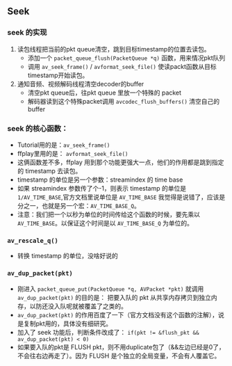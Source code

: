 ## Seek

### seek 的实现
1. 读包线程把当前的pkt queue清空，跳到目标timestamp的位置去读包。
	* 添加一个 `packet_queue_flush(PacketQueue *q)` 函数，用来情况pkt队列
	* 调用 `av_seek_frame()` / `avformat_seek_file()` 使读packt函数从目标timestamp开始读包。
2. 通知音频、视频解码线程清空decoder的buffer
	* 清空pkt queue后，往pkt queue 里放一个特殊的 packet
	* 解码器读到这个特殊packet调用 `avcodec_flush_buffers()` 清空自己的 buffer

### seek 的核心函数：
*  Tutorial用的是：`av_seek_frame()`
* ffplay里用的是： `avformat_seek_file()`
* 这俩函数差不多，ffplay 用到那个功能更强大一点，他们的作用都是跳到指定的 timestamp 去读包。
* timestamp 的单位是另一个参数：streamindex 的 time base
* 如果 streamindex 参数传了个-1，则表示 timestamp 的单位是 `1/AV_TIME_BASE`,官方文档里说单位是 `AV_TIME_BASE` 我觉得是说错了，应该是分之一，也就是另一个宏：`AV_TIME_BASE_Q`。
* 注意：我们把一个以秒为单位的时间传给这个函数的时候，要先乘以`AV_TIME_BASE`。以保证这个时间是以 `AV_TIME_BASE_Q` 为单位的。

### `av_rescale_q()`
* 转换 timestamp 的单位，没啥好说的

### `av_dup_packet(pkt)`
* 刚进入 `packet_queue_put(PacketQueue *q, AVPacket *pkt)` 就调用 `av_dup_packet(pkt)` 的目的是： 把要入队的 pkt 从共享内存拷贝到独立内存，以防还没入队呢就被覆盖了之类的。
* `av_dup_packet(pkt)` 的作用百度了一下（官方文档没有这个函数的注解），说是复制pkt用的，具体没有细研究。
* 加入了 seek 功能后，判断条件改成了： `if(pkt != &flush_pkt && av_dup_packet(pkt) < 0)`
* 如果要入队的pkt是 FLUSH pkt，则不用duplicate包了（&&左边已经是0了，不会往右边再走了）。因为 FLUSH 是个独立的全局变量，不会有人覆盖它。
